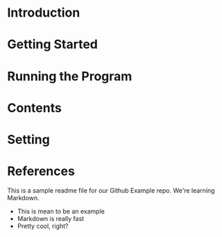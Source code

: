 # Introduction

# Getting Started

# Running the Program

# Contents

# Setting

# References

This is a sample readme file for our Github Example repo. We're learning Markdown.

* This is mean to be an example
* Markdown is really fast
* Pretty cool, right?